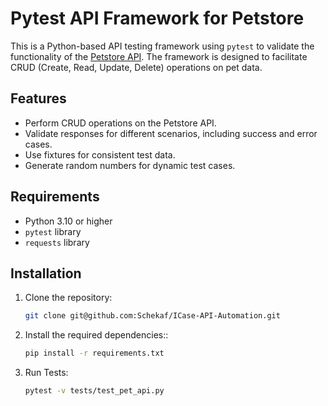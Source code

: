 # Pytest API Framework for Petstore

This is a Python-based API testing framework using `pytest` to validate the functionality of the [Petstore API](https://petstore.swagger.io/). The framework is designed to facilitate CRUD (Create, Read, Update, Delete) operations on pet data.

## Features

- Perform CRUD operations on the Petstore API.
- Validate responses for different scenarios, including success and error cases.
- Use fixtures for consistent test data.
- Generate random numbers for dynamic test cases.

## Requirements

- Python 3.10 or higher
- `pytest` library
- `requests` library

## Installation

1. Clone the repository:
   ```bash
   git clone git@github.com:Schekaf/ICase-API-Automation.git
   
2. Install the required dependencies::
   ```bash
   pip install -r requirements.txt
   
3. Run Tests:
    ```bash
   pytest -v tests/test_pet_api.py
